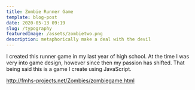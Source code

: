 ```yaml
---
title: Zombie Runner Game
template: blog-post
date: 2020-05-13 09:19
slug: /typography
featuredImage: /assets/zombietwo.png
description: metaphorically make a deal with the devil
---
```


I created this runner game in my last year of high school. At the time I was very
into game design, however since then my passion has shifted. That being said this
is a game I create using JavaScript.

http://fmhs-projects.net/Zombies/zombiegame.html
